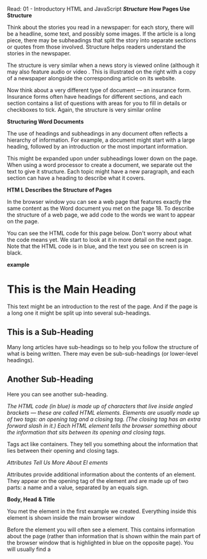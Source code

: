 Read: 01 - Introductory HTML and JavaScript
***Structure***
**How Pages Use Structure**

Think about the stories you read in a newspaper: for each story, there will be a headline, some text, and possibly some images. If the article is a long piece, there may be subheadings that split the story into separate sections or quotes from those involved. Structure helps readers understand the stories in the newspaper.

The structure is very similar when a news story is viewed online (although it may also feature audio or video . This is illustrated on the right with a copy of a newspaper alongside the corresponding article on its website.

Now think about a very different type of document — an insurance form. Insurance forms often have headings for different sections, and each section contains a list of questions with areas for you to fill in details or checkboxes to tick. Again, the structure is very similar online

**Structuring Word Documents**

The use of headings and subheadings in any document often reflects a hierarchy of information. For example, a document might start with a large heading, followed by an introduction or the most important information.

This might be expanded upon under subheadings lower down on the page. When using a word processor to create a document, we separate out the text to give it structure. Each topic might have a new paragraph, and each section can have a heading to describe what it covers.

**HTM L Describes the Structure of Pages**

In the browser window you can see a web page that features exactly
the same content as the Word document you met on the page 18. To
describe the structure of a web page, we add code to the words we want
to appear on the page.

You can see the HTML code for this page below. Don't worry about what
the code means yet. We start to look at it in more detail on the next
page. Note that the HTML code is in blue, and the text you see on screen
is in black.

**example**

<html>
<body>
<h1>This is the Main Heading</h1>
<p>This text might be an introduction to the rest of
the page. And if the page is a long one it might
be split up into several sub-headings.<p>
<h2>This is a Sub-Heading</h2>
<p>Many long articles have sub-headings so to help
you follow the structure of what is being written.
There may even be sub-sub-headings (or lower-level
headings).</p>
<h2>Another Sub-Heading</h2>
<p>Here you can see another sub-heading.</p>
</body>
</html>

*The HTML code (in blue) is made up of characters that live inside angled brackets — these are called HTML elements. Elements are usually made up of two tags: an opening tag and a closing tag. (The closing tag has an extra forward slash in it.) Each HTML element tells the browser something about the information that sits between its opening and closing tags.*

Tags act like containers. They tell you something about the information that lies between their opening and closing tags.

*Attributes Tell Us More About El ements*

Attributes provide additional information about the contents of an element. They appear on the opening tag of the element and are made up of two parts: a name and a value, separated by an equals sign.

**Body, Head & Title**

<body>

You met the <body> element in the first example we created. Everything inside this element is shown inside the main browser window

<head>
Before the <body> element you will often see a <head> element. This contains information about the page (rather than information that is shown within the main part of the browser window that is highlighted in blue on the opposite page). You will usually find a <title> element inside the <head> element.

<title>
The contents of the <title> element are either shown in the top of the browser, above where you usually type in the URL of the page you want to visit, or on the tab for that page (if your browser uses tabs to allow you to view multiple pages at the same time).


**Creating a Web Page on a PC**

To create your first web page on a PC, start up Notepad. You can find this by going to: Start All Programs (or Programs) Accessories Notepad You might also like to download a free editor called Notepad++ from notepad-plus-plus.org. 

Type the code shown on the right.

Go to the File menu and select Save as... You will need to save the file somewhere you can remember. If you like, you could create a folder for any examples that you try out from this book. Save this file as first-test. html. Make sure that the Save as type drop down has All Files selected.

Start your web browser. Go to the File menu and select Open. Browse to the file that you just created, select it and click on the Open button. The result should look something like the screen shot to the left. If it doesn't look like this, find the file you just created on your computer and make sure that it has the file extension .html (if it is .txt then you need to go back to Notepad and save the file again, but this time put quote marks around the name "firsttest. html").

**Code in a Content Management Systemc**

If you are working with a content management system, blogging platform, or e-commerce application, you will probably log into a special administration section of the website to control it. The tools provided in the administration sections of these sites usually allow you to edit parts of the page rather than the entire page, which means you will rarely see the <html>, <head>, or <body> elements. Looking at the content
management system on the opposite page, you have a box that allows you to enter a title for the page, another box for the main article, a way to enter a publication date, and something to indicate which section of the site this page belongs in. 

***Extra Markup***

 *DO CTYPEs*

 Because there have been several versions of HTML, each web page should begin with a DOCTYPE declaration to tell a browser which version of HTML the page is using (although browsers usually display the page even if it is not included). We will therefore be including one in each example for the rest of the book.

*Id Attribute*

Every HTML element can carry the id attribute. It is used to uniquely identify that element from other elements on the page. Its value should start with a letter or an underscore (not a number or any other character). It is important that no two elements on the same page have the same value for their id attributes (otherwise the value is no longer unique)

***HTML5 Layout***

**HTML5 is introducing a new set ofelements that help define the structure ofa page. Traditional HTML Layouts**

For a long time, web page authors used <div> elements to grouptogether related elements on the page (such as the elements that form aheader, an article, footer or sidebar). Authors used class or id attributesto indicate the role of the <div> element in the structure of the page.

**New Html 5 Layout Elements**

HTML5 introduces a new set of elements that allow you to divide up theparts of a page. The names of these elements indicate the kind of contentyou will find in them. They are still subject to change, but that has notstopped many web page authors using them already.

**Headers & Footers <header> <footer>**

The <header> and <footer> elements can be used for: ●● The main header or footer that appears at the top or
bottom of every page on the site. ●● A header or footer for an individual <article> or <section> within the page.

*Articles*

The <article> element acts as a container for any section of a page that could stand alone and potentially be syndicated.

***Process & Design***

**Who is the Site For?**

Every website should be designed for the target audience—not just for yourself or the site owner. It is therefore very important to understand who your target audience is.

*Why People Visit YOUR Website*

Now that you know who your visitors are, you need to consider why they are coming. While some people will simply chance across your website, most will visit for a specific reason.

**Site Maps**

Now that you know what needs to appear on your site, you can start to organize the information into sections or pages.





